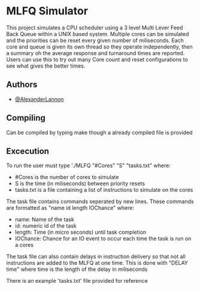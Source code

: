
# MLFQ Simulator

This project simulates a CPU scheduler using a 3 level Multi Lever Feed Back Queue within a UNIX based system. Multiple cores can be simulated and the priorities can be reset every given number of miliseconds. Each core and queue is given its own thread so they operate independently, then a summary oh the average response and turnaround times are reported. Users can use this to try out many Core count and reset configurations to see what gives the better times.


## Authors

- [@AlexanderLannon](https://github.com/CyborgWhiskey)


## Compiling

Can be compiled by typing make though a already compiled file is provided


## Excecution

To run the user must type './MLFQ "#Cores" "S" "tasks.txt" where:

- #Cores is the number of cores to simulate
- S is the time (in miliseconds) between priority resets
- tasks.txt is a file containing a list of instructions to simulate on the cores

The task file contains commands seperated by new lines. These commands are formatted as "name id length IOChance" where:

- name: Name of the task
- id: numeric id of the task
- length: Time (in micro seconds) until task completion
- IOChance: Chance for an IO event to occur each time the task is run on a cores

The task file can also contain delays in instruction delivery so that not all instructions are added to the MLFQ at one time. This is done with "DELAY time" where time is the length of the delay in miliseconds

There is an example 'tasks.txt' file provided for reference